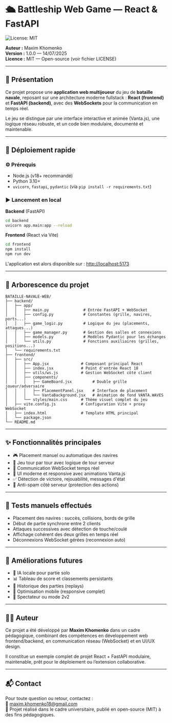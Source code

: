 # 🛳️ Battleship Web Game — React & FastAPI

![License: MIT](https://img.shields.io/badge/License-MIT-blue.svg)

**Auteur :** Maxim Khomenko  
**Version :** 1.0.0 — 14/07/2025  
**Licence :** MIT — Open-source (voir fichier LICENSE)

---

## 📌 Présentation
Ce projet propose une **application web multijoueur** du jeu de **bataille navale**, reposant sur une architecture moderne fullstack : **React (frontend)** et **FastAPI (backend)**, avec des **WebSockets** pour la communication en temps réel.

Le jeu se distingue par une interface interactive et animée (Vanta.js), une logique réseau robuste, et un code bien modulaire, documenté et maintenable.

---

## 🚀 Déploiement rapide

### ⚙️ Prérequis
- Node.js (v18+ recommandé)
- Python 3.10+
- `uvicorn`, `fastapi`, `pydantic` (via `pip install -r requirements.txt`)

### ▶️ Lancement en local

**Backend** (FastAPI)
```bash
cd backend
uvicorn app.main:app --reload
```

**Frontend** (React via Vite)
```bash
cd frontend
npm install
npm run dev
```

L'application est alors disponible sur : [http://localhost:5173](http://localhost:5173)

---

## 🧱 Arborescence du projet

```
BATAILLE-NAVALE-WEB/
├── backend/
│   ├── app/
│   │   ├── main.py               # Entrée FastAPI + WebSocket
│   │   ├── config.py             # Constantes (grille, navires, ports...)
│   │   ├── game_logic.py         # Logique du jeu (placements, attaques...)
│   │   ├── game_manager.py       # Gestion des salles et connexions
│   │   ├── models.py             # Modèles Pydantic pour les échanges
│   │   └── utils.py              # Fonctions auxiliaires (grilles, positions...)
│   └── requirements.txt
├── frontend/
│   ├── src/
│   │   ├── App.jsx              # Composant principal React
│   │   ├── index.jsx            # Point d'entrée React 18
│   │   ├── utils/ws.js          # Gestion WebSocket côté client
│   │   ├── components/
│   │   │   ├── GameBoard.jsx         # Double grille joueur/adversaire
│   │   │   ├── PlacementPanel.jsx    # Interface de placement
│   │   │   └── VantaBackground.jsx   # Animation de fond VANTA.WAVES
│   │   └── styles/main.css      # Thème visuel complet du jeu
│   ├── vite.config.js           # Configuration Vite + proxy WebSocket
│   ├── index.html               # Template HTML principal
│   └── package.json
└── README.md
```

---

## ✨ Fonctionnalités principales

- 🎮 Placement manuel ou automatique des navires
- 🔁 Jeu tour par tour avec logique de tour serveur
- 📡 Communication WebSocket temps réel
- 🎨 UI moderne et responsive avec animations Vanta.js
- ✅ Détection de victoire, rejouabilité, messages d'état
- 🧠 Anti-spam côté serveur (protection des actions)

---

## 🧪 Tests manuels effectués

- Placement des navires : succès, collisions, bords de grille
- Début de partie synchrone entre 2 clients
- Attaques successives avec détection de touche/coulé
- Affichage cohérent des deux grilles en temps réel
- Déconnexions WebSocket gérées (reconnexion auto)

---

## 🧩 Améliorations futures

- 🤖 IA locale pour partie solo
- 📊 Tableau de score et classements persistants
- 🎥 Historique des parties (replays)
- 📱 Optimisation mobile (responsive complet)
- 🧍 Spectateur ou mode 2v2

---

## 👨‍💻 Auteur

Ce projet a été développé par **Maxim Khomenko** dans un cadre pédagogique, combinant des compétences en développement web frontend/backend, en communication réseau (WebSocket) et en UI/UX design.

Il constitue un exemple complet de projet React + FastAPI modulaire, maintenable, prêt pour le déploiement ou l’extension collaborative.

---

## 📬 Contact

Pour toute question ou retour, contactez :  
📧 maxim.khomenko18@gmail.com  
📁 Projet réalisé dans le cadre universitaire, publié en open-source (MIT) à des fins pédagogiques.